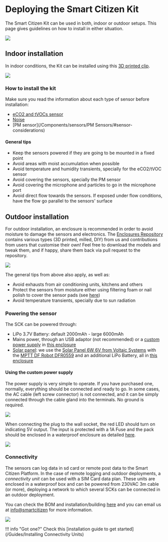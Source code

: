 # Deploying the Smart Citizen Kit

The Smart Citizen Kit can be used in both, indoor or outdoor setups. This page gives guidelines on how to install in either situation.

![](https://camo.githubusercontent.com/bfecdc4c79c986951a73b62df7fe74ebbced1b83/68747470733a2f2f6c6976652e737461746963666c69636b722e636f6d2f36353533352f34383433393530353430365f633331336537656461335f682e6a7067)

## Indoor installation

In indoor conditions, the Kit can be installed using this [3D printed clip](https://github.com/fablabbcn/smartcitizen-enclosures/blob/master/SmartCitizen%20Outdoor%20Cases%20V2.0-2.1/Milled%20HDPE/components/CLIP_NO_ORING.stl).

![](https://live.staticflickr.com/65535/48020070592_ebad902f1d_h.jpg)

### How to install the kit

Make sure you read the information about each type of sensor before installation:

- [eCO2 and tVOCs sensor](/Components/sensors/CCS811/#sensor-considerations)
- [Noise](/Components/sensors/Noise/#sensor-considerations)
- [PM sensor](/Components/sensors/PM Sensors/#sensor-considerations)

#### General tips

- Keep the sensors powered if they are going to be mounted in a fixed point
- Avoid areas with moist accumulation when possible
- Avoid temperature and humidity transients, specially for the eCO2/tVOC sensor
- Avoid covering the sensors, specially the PM sensor
- Avoid covering the microphone and particles to go in the microphone port
- Avoid direct flow towards the sensors. If exposed under flow conditions, have the flow go parallel to the sensors' surface

## Outdoor installation

For outdoor installation, an enclosure is recommended in order to avoid moisture to damage the sensors and electronics. The [Enclosures Repository](https://github.com/fablabbcn/smartcitizen-enclosures) contains various types (3D printed, milled, DIY) from us and contributions from users that customise their own! Feel free to download the models and tweak them, and if happy, share them back via pull request to the repository.

![](https://raw.githubusercontent.com/fablabbcn/smartcitizen-enclosures/master/SmartCitizen%20Outdoor%20Cases%20V2.0-2.1/Milled%20HDPE/final_render.png)

The general tips from above also apply, as well as:

- Avoid exhausts from air conditioning units, kitchens and others
- Protect the sensors from moisture either using filtering foam or nail polish to cover the sensor pads (see [here](/_FAQ/#are-the-electronics-waterproof))
- Avoid temperature transients, specially due to sun radiation

### Powering the sensor

The SCK can be powered through:

- LiPo 3.7V Battery: default 2000mAh - large 6000mAh
- Mains power, through an USB adaptor (not recommended) or a [custom power supply](https://github.com/fablabbcn/smartcitizen-enclosures/tree/master/SmartCitizen%20PowerSupply) in [this enclosure](https://uk.rs-online.com/web/p/junction-boxes/2663120/)
- [Solar panel](https://github.com/fablabbcn/smartcitizen-enclosures/tree/master/SmartCitizen%20PowerSupply#solar-power-controller-optional): we use the [Solar Panel 6W 6V from Voltaic Systems](https://voltaicsystems.com/6-watt-panel/) with the [MPTT DF Robot DFR0559](https://wiki.dfrobot.com/Solar_Power_Manager_5V_SKU__DFR0559) and an additional LiPo Battery, all in [this enclosure](https://uk.rs-online.com/web/p/junction-boxes/2663120/)

#### Using the custom power supply

The power supply is very simple to operate. If you have purchased one, normally, everything should be connected and ready to go. In some cases, the AC cable (left screw connector) is not connected, and it can be simply connected through the cable gland into the terminals. No ground is required.

![](https://i.imgur.com/5vjmOdX.jpg)

When connecting the plug to the wall socket, the red LED should turn on indicating 5V output. The input is protected with a 1A Fuse and the pack should be enclosed in a waterproof enclosure as detailed [here](https://github.com/fablabbcn/smartcitizen-enclosures/tree/master/SmartCitizen%20PowerSupply).

![](https://i.imgur.com/rVHeuyY.jpg)

### Connectivity

The sensors can log data in sd card or remote post data to the Smart Citizen Platform. In the case of remote logging and outdoor deployments, a _connectivity unit_ can be used with a SIM Card data plan. These units are enclosed in a waterproof box and can be powered from 230VAC 3m cable (or more), deploying a network to which several SCKs can be connected in an outdoor deployment. 

You can check the BOM and installation/building [here](https://github.com/fablabbcn/smartcitizen-enclosures/tree/master/SmartCitizen%20Connectivity%20Unit) and you can email us at [info@smartcitizen](mailto:info@smartcitizen.me) for more information.

![](https://i.imgur.com/y9ap4LK.jpg)

!!! info "Got one?"
    Check this [installation guide to get started](/Guides/Installing Connectivity Units)